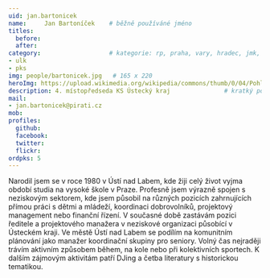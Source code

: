 ```yaml
---
uid: jan.bartonicek
name:     Jan Bartoníček  	# běžně používáné jméno
titles:
  before: 
  after:
category:                 	# kategorie: rp, praha, vary, hradec, jmk, senat
- ulk
- pks
img: people/bartonicek.jpg   # 165 x 220
heroImg: https://upload.wikimedia.org/wikipedia/commons/thumb/0/04/Pohled_z_vyhl%C3%ADdky_Skály_na_Úst%C3%AD_nad_Labem%2C_05-2013.JPG/1920px-Pohled_z_vyhl%C3%ADdky_Skály_na_Úst%C3%AD_nad_Labem%2C_05-2013.JPG
description: 4. místopředseda KS Ústecký kraj            	# kratký popis, max 160 znaků
mail:
- jan.bartonicek@pirati.cz
mob:			  
profiles:
  github:                 
  facebook: 		  
  twitter: 		  
  flickr: 
ordpks: 5    		
---
```


Narodil jsem se v roce 1980 v Ústí nad Labem, kde žiji celý život vyjma období studia na vysoké škole v Praze. Profesně jsem výrazně spojen s neziskovým sektorem, kde jsem působil na různých pozicích zahrnujících přímou práci s dětmi a mládeží, koordinaci dobrovolníků, projektový management nebo finanční řízení. V současné době zastávám pozici ředitele a projektového manažera v neziskové organizaci působící v Ústeckém kraji. Ve městě Ústí nad Labem se podílím na komunitním plánování jako manažer koordinační skupiny pro seniory.
Volný čas nejraději trávím aktivním způsobem během, na kole nebo při kolektivních sportech. K dalším zájmovým aktivitám patří DJing a četba literatury s historickou tematikou.
